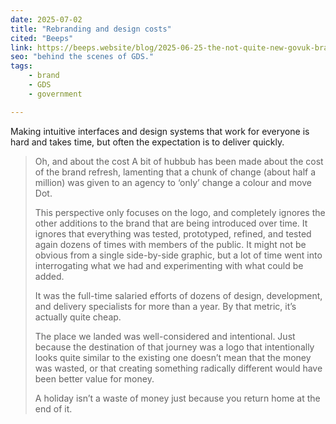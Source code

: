 ```yaml
---
date: 2025-07-02
title: "Rebranding and design costs"
cited: "Beeps"
link: https://beeps.website/blog/2025-06-25-the-not-quite-new-govuk-brand/
seo: "behind the scenes of GDS."
tags:
    - brand
    - GDS
    - government

---
```


Making intuitive interfaces and design systems that work for everyone is hard and takes time, but often the expectation is to deliver quickly.

> Oh, and about the cost
> A bit of hubbub has been made about the cost of the brand refresh, lamenting that a chunk of change (about half a million) was given to an agency to ‘only’ change a colour and move Dot.
>
> This perspective only focuses on the logo, and completely ignores the other additions to the brand that are being introduced over time. It ignores that everything was tested, prototyped, refined, and tested again dozens of times with members of the public. It might not be obvious from a single side-by-side graphic, but a lot of time went into interrogating what we had and experimenting with what could be added.
>
> It was the full-time salaried efforts of dozens of design, development, and delivery specialists for more than a year. By that metric, it’s actually quite cheap.
>
> The place we landed was well-considered and intentional. Just because the destination of that journey was a logo that intentionally looks quite similar to the existing one doesn’t mean that the money was wasted, or that creating something radically different would have been better value for money.
>
> A holiday isn’t a waste of money just because you return home at the end of it.
